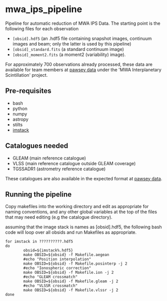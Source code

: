 # mwa_ips_pipeline
Pipeline for automatic reduction of MWA IPS Data. The starting point is the following files for each observation

- `[obsid].hdf5` (an .hdf5 file containing snapshot images, continuum images and beam; only the latter is used by this pipeline)
- `[obsid]_standard.fits` (a standard continuum image)
- `[obsid]_moment2.fits` (a moment2 (variability) image).

For approximately 700 observations already processed, these data are available for team members at [pawsey data](https://data.pawsey.org.au) under the 'MWA Interplanetary Scintillation' project.

## Pre-requisites
- bash
- python
- numpy
- astropy
- stilts
- [imstack](https://github.com/johnsmorgan/imstack)

## Catalogues needed
- GLEAM (main reference catalogue)
- VLSS (main reference catalogue outside GLEAM coverage)
- TGSSADR1 (astrometry reference catalogue)

These catalogues are also available in the expected format at [pawsey data](https://data.pawsey.org.au).

## Running the pipeline

Copy makefiles into the working directory and edit as appropriate for naming conventions, and any other global variables at the top of the files that may need editing (e.g the catalogue directory).

assuming that the image stack is names as [obsid].hdf5, the following bash code will loop over all obsids and run Makefiles as appropriate.

```
for imstack in ??????????.hdf5
do
        obsid=${imstack%.hdf5}
        make OBSID=${obsid} -f Makefile.aegean
        #echo "Position interpolation"
        make OBSID=${obsid} -f Makefile.posinterp -j 2
        #echo "Ionospheric correction"
        make OBSID=${obsid} -f Makefile.ion -j 2
        #echo "GLEAM crossmatch"
        make OBSID=${obsid} -f Makefile.gleam -j 2
        #echo "VLSSR crossmatch"
        make OBSID=${obsid} -f Makefile.vlssr -j 2
done
```
